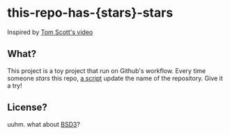 # this-repo-has-{stars}-stars

Inspired by [Tom Scott's video](https://www.youtube.com/watch?v=BxV14h0kFs0)

## What?

This project is a toy project that run on Github's workflow. Every time someone _stars_ this repo, [a script](how-many.py) update the name of the repository. Give it a try!

## License? 

uuhm. what about [BSD3](LICENSE)? 
